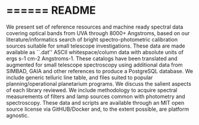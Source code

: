 ======
README
======

We present set of reference resources and machine ready spectral
data covering optical bands from UVA through 8000+ Angstroms, based
on our literature/informatics search of bright spectro-photometric
calibration sources suitable for small telescope investigations.
These data are made available as ``.dat'' ASCII whitespace/column
data with absolute units of ergs s-1 cm-2 Angstroms-1. These
catalogs have been translated and augmented for small telescope
spectroscopy using additional data from SIMBAD, GAIA and other
references to produce a PostgreSQL database. We include generic
telluric line table, and files suited to popular
planning/operational planetarium programs. We discuss the salient
aspects of each library reviewed. We include methodology to acquire
spectral measurements of filters and lamp sources common with
photometry and spectroscopy. These data and scripts are available
through an MIT open source license via GitHUB/Docker and, to the
extent possible, are platform agnostic.
